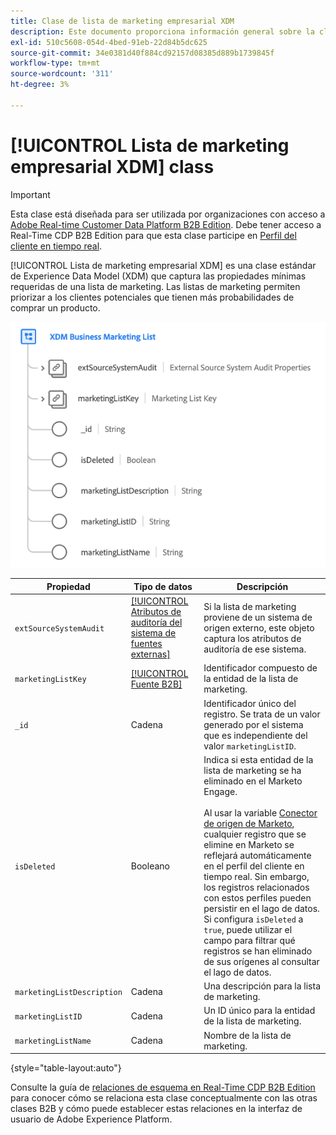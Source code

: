 ```yaml
---
title: Clase de lista de marketing empresarial XDM
description: Este documento proporciona información general sobre la clase XDM Business Marketing List en Experience Data Model (XDM).
exl-id: 510c5608-054d-4bed-91eb-22d84b5dc625
source-git-commit: 34e0381d40f884cd92157d08385d889b1739845f
workflow-type: tm+mt
source-wordcount: '311'
ht-degree: 3%

---
```


# [!UICONTROL Lista de marketing empresarial XDM] class

>[!IMPORTANT]
>
>Esta clase está diseñada para ser utilizada por organizaciones con acceso a [Adobe Real-time Customer Data Platform B2B Edition](../../../rtcdp/b2b-overview.md). Debe tener acceso a Real-Time CDP B2B Edition para que esta clase participe en [Perfil del cliente en tiempo real](../../../profile/home.md).

[!UICONTROL Lista de marketing empresarial XDM] es una clase estándar de Experience Data Model (XDM) que captura las propiedades mínimas requeridas de una lista de marketing. Las listas de marketing permiten priorizar a los clientes potenciales que tienen más probabilidades de comprar un producto.

![La estructura de la clase XDM Business Marketing List tal como aparece en la interfaz de usuario](../../images/classes/b2b/business-marketing-list.png)

| Propiedad | Tipo de datos | Descripción |
| --- | --- | --- |
| `extSourceSystemAudit` | [[!UICONTROL Atributos de auditoría del sistema de fuentes externas]](../../data-types/external-source-system-audit-attributes.md) | Si la lista de marketing proviene de un sistema de origen externo, este objeto captura los atributos de auditoría de ese sistema. |
| `marketingListKey` | [[!UICONTROL Fuente B2B]](../../data-types/b2b-source.md) | Identificador compuesto de la entidad de la lista de marketing. |
| `_id` | Cadena | Identificador único del registro. Se trata de un valor generado por el sistema que es independiente del valor `marketingListID`. |
| `isDeleted` | Booleano | Indica si esta entidad de la lista de marketing se ha eliminado en el Marketo Engage.<br><br>Al usar la variable [Conector de origen de Marketo](../../../sources/connectors/adobe-applications/marketo/marketo.md), cualquier registro que se elimine en Marketo se reflejará automáticamente en el perfil del cliente en tiempo real. Sin embargo, los registros relacionados con estos perfiles pueden persistir en el lago de datos. Si configura `isDeleted` a `true`, puede utilizar el campo para filtrar qué registros se han eliminado de sus orígenes al consultar el lago de datos. |
| `marketingListDescription` | Cadena | Una descripción para la lista de marketing. |
| `marketingListID` | Cadena | Un ID único para la entidad de la lista de marketing. |
| `marketingListName` | Cadena | Nombre de la lista de marketing. |

{style=&quot;table-layout:auto&quot;}

Consulte la guía de [relaciones de esquema en Real-Time CDP B2B Edition](../../tutorials/relationship-b2b.md) para conocer cómo se relaciona esta clase conceptualmente con las otras clases B2B y cómo puede establecer estas relaciones en la interfaz de usuario de Adobe Experience Platform.
